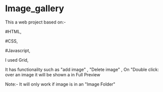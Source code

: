 # Image_gallery
This a web project based on:-

#HTML,

#CSS,

#Javascript,

I used Grid,

It has functionality such as "add image" , "Delete image" , On "Double click: over an image it will be shown a in Full Preview

Note:- It will only work if image is in an "Image Folder"



